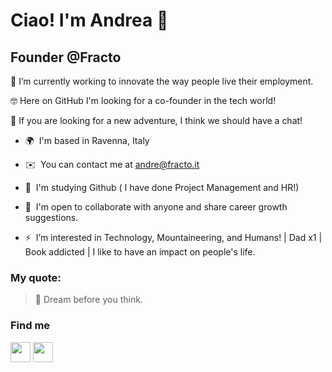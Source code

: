 Ciao! I'm Andrea 👋
=============================================================================================================================

Founder @Fracto
---------------------------------------

🔭 I’m currently working to innovate the way people live their employment.

🤓 Here on GitHub I'm looking for a co-founder in the tech world! 

💬 If you are looking for a new adventure, I think we should have a chat!


* 🌍  I'm based in Ravenna, Italy
* ✉️  You can contact me at [andre@fracto.it](mailto:andre@fracto.it)
* 🧠  I'm studying Github ( I have done Project Management and HR!)
* 🤝  I'm open to collaborate with anyone and share career growth suggestions. 
  
* ⚡  I’m interested in Technology, Mountaineering, and Humans! | Dad x1 | Book addicted | I like to have an impact on people's life.

### My quote: 

> 🥠 Dream before you think.
> 
### Find me

<p align="left"> <a href="https://www.github.com/Andrez111" target="_blank" rel="noreferrer"><img src="https://raw.githubusercontent.com/danielcranney/readme-generator/main/public/icons/socials/github.svg" width="32" height="32" /></a> <a href="https://www.linkedin.com/in/andreazuppicich/" target="_blank" rel="noreferrer"><img src="https://raw.githubusercontent.com/danielcranney/readme-generator/main/public/icons/socials/linkedin.svg" width="32" height="32" /></a></p>
